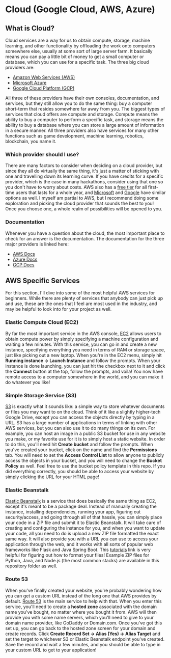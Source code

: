 # Cloud (Google Cloud, AWS, Azure)


## What is Cloud?
Cloud services are a way for us to obtain compute, storage, machine learning, and other functionality by offloading the work onto computers somewhere else, usually at some sort of large server farm. It basically means you can pay a little bit of money to get a small computer or database, which you can use for a specific task. The three big cloud providers are:

* [Amazon Web Services (AWS)](https://aws.amazon.com/)
* [Microsoft Azure](https://azure.microsoft.com/en-us/)
* [Google Cloud Platform (GCP)](https://cloud.google.com/)

All three of these providers have their own consoles, documentation, and services, but they still allow you to do the same thing: buy a computer short-term that resides somewhere far away from you. The biggest types of services that cloud offers are compute and storage. Compute means the ability to buy a computer to perform a specific task, and storage means the ability to buy a database where you can store a large amount of information in a secure manner. All three providers also have services for many other functions such as game development, machine learning, robotics, blockchain, you name it.

### Which provider should I use?
There are many factors to consider when deciding on a cloud provider, but since they all do virtually the same thing, it's just a matter of sticking with one and travelling down its learning curve. If you have credits for a specific provider, which is the case in many hackathons, consider using that one so you don't have to worry about costs. AWS also has a [free tier](https://aws.amazon.com/free/?all-free-tier.sort-by=item.additionalFields.SortRank&all-free-tier.sort-order=asc) for all first-time users that lasts for a whole year, and [Microsoft](https://azure.microsoft.com/en-us/free/) and [Google](https://cloud.google.com/free/) have similar options as well. I myself am partial to AWS, but I recommend doing some exploration and picking the cloud provider that sounds the best to you! Once you choose one, a whole realm of possibilities will be opened to you.

### Documentation
Whenever you have a question about the cloud, the most important place to check for an answer is the documentation. The documentation for the three major providers is linked here:

* [AWS Docs](https://docs.aws.amazon.com/)
* [Azure Docs](https://docs.microsoft.com/en-us/azure/?product=featured)
* [GCP Docs](https://cloud.google.com/docs)


## AWS Specific Services
For this section, I'll dive into some of the most helpful AWS services for beginners. While there are plenty of services that anybody can just pick up and use, these are the ones that I feel are most used in the industry, and may be helpful to look into for your project as well.

### Elastic Compute Cloud (EC2)
By far the most important service in the AWS console, [EC2](https://aws.amazon.com/ec2/) allows users to obtain compute power by simply specifying a machine configuration and waiting a few minutes. With this service, you can go in and create a new instance, specifying everything you need in terms of RAM or storage space, just like picking out a new laptop. When you're in the EC2 menu, simply hit **Running instance -> Launch Instance** and follow the prompts. When your instance is done launching, you can just hit the checkbox next to it and click the **Connect** button at the top, follow the prompts, and voila! You now have remote access to a computer somewhere in the world, and you can make it do whatever you like!

### Simple Storage Service (S3)
[S3](https://aws.amazon.com/s3/) is exactly what it sounds like: a simple way to store whatever documents or files you may want to on the cloud. Think of it like a slightly higher-tech Google Drive, except you can access the objects directly by typing in a URL. S3 has a large number of applications in terms of linking with other AWS services, but you can also use it to do many things on its own. For example, you can host an image in a public S3 bucket for use in any website you make, or my favorite use for it is to simply host a static website. In order to do this, you'll need hit **Create bucket** and follow the prompts. When you've created your bucket, click on the name and find the **Permissions** tab. You will need to set the **Access Control List** to allow anyone to publicly access the objects in your bucket, and you will need to change the **Bucket Policy** as well. Feel free to use the bucket policy template in this repo. If you did everything correctly, you should be able to access your website by simply clicking the URL for your HTML page!

### Elastic Beanstalk
[Elastic Beanstalk](https://aws.amazon.com/elasticbeanstalk/) is a service that does basically the same thing as EC2, except it's meant to be a package deal. Instead of manually creating the instance, installing dependencies, running your app, figuring out security/access, and going through all of that hassle, you can simply place your code in a ZIP file and submit it to Elastic Beanstalk. It will take care of creating and configuring the instance for you, and when you want to update your code, all you need to do is upload a new ZIP file formatted the exact same way. It will also provide you with a URL you can use to access your application through the web, and it works with all sorts of popular web frameworks like Flask and Java Spring Boot. This [tutorials](https://docs.aws.amazon.com/elasticbeanstalk/latest/dg/tutorials.html) link is very helpful for figuring out how to format your files! Example ZIP files for Python, Java, and Node.js (the most common stacks) are available in this repository folder as well. 

### Route 53
When you've finally created your website, you're probably wondering how you can get a custom URL instead of the long one that AWS provides by default. [Route 53](https://aws.amazon.com/route53/) is the main service to help with that. When you enter this service, you'll need to create a **hosted zone** associated with the domain name you've bought, no matter where you bought it from. AWS will then provide you with some name servers, which you'll need to give to your domain name provider, like GoDaddy or Domain.com. Once you've got this set up, you can go back to the hosted zone screen for your domain and create records. Click **Create Record Set -> Alias (Yes) -> Alias Target** and set the target to whichever S3 or Elastic Beanstalk endpoint you've created. Save the record and wait a few minutes, and you should be able to type in your custom URL to get to your application!
